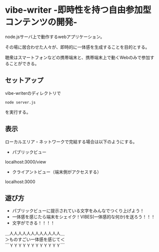 # vibe-writer  -即時性を持つ自由参加型コンテンツの開発-
node.jsサーバ上で動作するwebアプリケーション。

その場に居合わせた人々が、即時的に一体感を生成することを目的とする。

聴衆はスマートフォンなどの携帯端末と、携帯端末上で動くWebのみで参加することができる。

## セットアップ
vibe-writerのディレクトリで

`node server.js`

を実行する。

## 表示
ローカルエリア・ネットワークで完結する場合は以下のようにする。

* パブリックビュー

localhost:3000/view

* クライアントビュー（端末側がアクセスする）

localhost:3000

## 遊び方
* パブリックビューに提示されている文字をみんなでつくり上げよう！
* 一体感を感じたら端末をシェイク！VIBES(一体感的な何か)を送ろう！！！
* 文字ができる！！！！

＿人人人人人人人人人人人人＿  
＞ものすごい一体感を感じて＜  
￣ＹＹＹＹＹＹＹＹＹＹＹＹ￣
